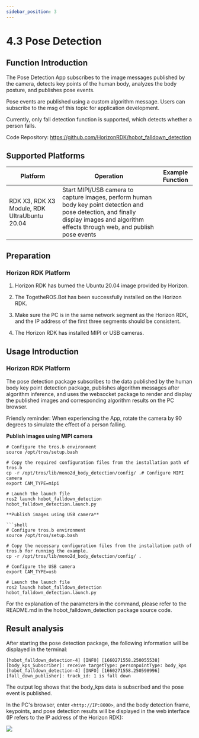 ```yaml
---
sidebar_position: 3
---
```


# 4.3 Pose Detection

## Function Introduction

The Pose Detection App subscribes to the image messages published by the camera, detects key points of the human body, analyzes the body posture, and publishes pose events.

Pose events are published using a custom algorithm message. Users can subscribe to the msg of this topic for application development.

Currently, only fall detection function is supported, which detects whether a person falls.

Code Repository: <https://github.com/HorizonRDK/hobot_falldown_detection>

## Supported Platforms

| Platform     | Operation     | Example Function                       |
| -------- | ------------ | ------------------------------ |
| RDK X3, RDK X3 Module, RDK UltraUbuntu 20.04 | Start MIPI/USB camera to capture images, perform human body key point detection and pose detection, and finally display images and algorithm effects through web, and publish pose events |

## Preparation

### Horizon RDK Platform

1. Horizon RDK has burned the Ubuntu 20.04 image provided by Horizon.

2. The TogetheROS.Bot has been successfully installed on the Horizon RDK.

3. Make sure the PC is in the same network segment as the Horizon RDK, and the IP address of the first three segments should be consistent.

4. The Horizon RDK has installed MIPI or USB cameras.

## Usage Introduction

### Horizon RDK Platform

The pose detection package subscribes to the data published by the human body key point detection package, publishes algorithm messages after algorithm inference, and uses the websocket package to render and display the published images and corresponding algorithm results on the PC browser.

Friendly reminder: When experiencing the App, rotate the camera by 90 degrees to simulate the effect of a person falling.

**Publish images using MIPI camera**

```shell
# Configure the tros.b environment
source /opt/tros/setup.bash

# Copy the required configuration files from the installation path of tros.b
cp -r /opt/tros/lib/mono2d_body_detection/config/ .# Configure MIPI camera 
export CAM_TYPE=mipi

# Launch the launch file
ros2 launch hobot_falldown_detection hobot_falldown_detection.launch.py

**Publish images using USB camera**

```shell
# Configure tros.b environment
source /opt/tros/setup.bash

# Copy the necessary configuration files from the installation path of tros.b for running the example.
cp -r /opt/tros/lib/mono2d_body_detection/config/ .

# Configure the USB camera
export CAM_TYPE=usb

# Launch the launch file
ros2 launch hobot_falldown_detection hobot_falldown_detection.launch.py
```

For the explanation of the parameters in the command, please refer to the README.md in the hobot_falldown_detection package source code.

## Result analysis

After starting the pose detection package, the following information will be displayed in the terminal:

```shell
[hobot_falldown_detection-4] [INFO] [1660271558.250055538] [body_kps_Subscriber]: receive targetType: personpointType: body_kps
[hobot_falldown_detection-4] [INFO] [1660271558.250598996] [fall_down_publisher]: track_id: 1 is fall down
```

The output log shows that the body_kps data is subscribed and the pose event is published.

In the PC's browser, enter `<http://IP:8000>`, and the body detection frame, keypoints, and pose detection results will be displayed in the web interface (IP refers to the IP address of the Horizon RDK):

![](./image/fall_detection/falldown.jpg)